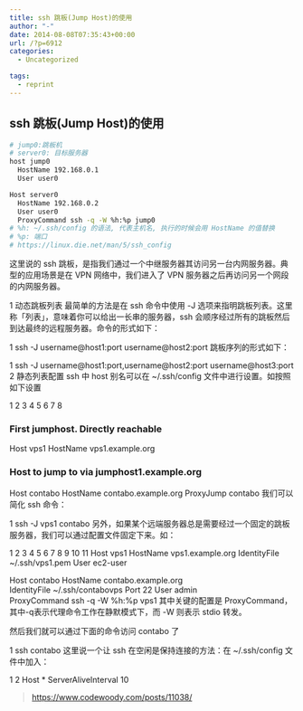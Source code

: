 ```yaml
---
title: ssh 跳板(Jump Host)的使用
author: "-"
date: 2014-08-08T07:35:43+00:00
url: /?p=6912
categories:
  - Uncategorized

tags:
  - reprint
---
```

## ssh 跳板(Jump Host)的使用

```bash
# jump0:跳板机
# server0: 目标服务器
host jump0
  HostName 192.168.0.1
  User user0

Host server0
  HostName 192.168.0.2
  User user0
  ProxyCommand ssh -q -W %h:%p jump0
# %h: ~/.ssh/config 的语法, 代表主机名, 执行的时候会用 HostName 的值替换
# %p: 端口
# https://linux.die.net/man/5/ssh_config
```

这里说的 ssh 跳板，是指我们通过一个中继服务器其访问另一台内网服务器。典型的应用场景是在 VPN 网络中，我们进入了 VPN 服务器之后再访问另一个网段的内网服务器。

1 动态跳板列表
最简单的方法是在 ssh 命令中使用 -J 选项来指明跳板列表。这里称「列表」，意味着你可以给出一长串的服务器，ssh 会顺序经过所有的跳板然后到达最终的远程服务器。命令的形式如下：

1
ssh -J username@host1:port username@host2:port
跳板序列的形式如下：

1
ssh -J username@host1:port,username@host2:port username@host3:port
2 静态列表配置
ssh 中 host 别名可以在 ~/.ssh/config 文件中进行设置。如按照如下设置

1
2
3
4
5
6
7
8
### First jumphost. Directly reachable
Host vps1
  HostName vps1.example.org

### Host to jump to via jumphost1.example.org
Host contabo
  HostName contabo.example.org
  ProxyJump contabo
我们可以简化 ssh 命令：

1
ssh -J vps1 contabo
另外，如果某个远端服务器总是需要经过一个固定的跳板服务器，我们可以通过配置文件固定下来。如：

1
2
3
4
5
6
7
8
9
10
11
Host vps1
    HostName vps1.example.org
    IdentityFile ~/.ssh/vps1.pem
    User ec2-user

Host contabo
    HostName contabo.example.org    
    IdentityFile ~/.ssh/contabovps
    Port 22
    User admin    
    ProxyCommand ssh -q -W %h:%p vps1
其中关键的配置是 ProxyCommand，其中-q表示代理命令工作在静默模式下，而 -W 则表示 stdio 转发。

然后我们就可以通过下面的命令访问 contabo 了

1
ssh contabo
这里说一个让 ssh 在空闲是保持连接的方法：在 ~/.ssh/config 文件中加入：

1
2
Host *
    ServerAliveInterval 10


>https://www.codewoody.com/posts/11038/
